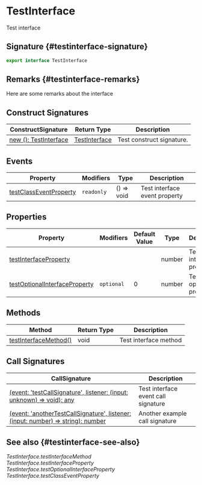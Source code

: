 # TestInterface

Test interface  

## Signature {#testinterface-signature}

```typescript
export interface TestInterface
```

## Remarks {#testinterface-remarks}

Here are some remarks about the interface  

## Construct Signatures


| ConstructSignature | Return Type | Description |
|  --- | --- | --- |
|  [new (): TestInterface](docs/simple-suite-test/testinterface-_new_-constructsignature) | [TestInterface](docs/simple-suite-test/testinterface-interface) | Test construct signature. |

## Events


| Property | Modifiers | Type | Description |
|  --- | --- | --- | --- |
|  [testClassEventProperty](docs/simple-suite-test/testinterface-testclasseventproperty-propertysignature) | <code>readonly</code> | () => void | Test interface event property |

## Properties


| Property | Modifiers | Default Value | Type | Description |
|  --- | --- | --- | --- | --- |
|  [testInterfaceProperty](docs/simple-suite-test/testinterface-testinterfaceproperty-propertysignature) |  |  | number | Test interface property |
|  [testOptionalInterfaceProperty](docs/simple-suite-test/testinterface-testoptionalinterfaceproperty-propertysignature) | <code>optional</code> | 0 | number | Test optional property |

## Methods


| Method | Return Type | Description |
|  --- | --- | --- |
|  [testInterfaceMethod()](docs/simple-suite-test/testinterface-testinterfacemethod-methodsignature) | void | Test interface method |

## Call Signatures


| CallSignature | Description |
|  --- | --- |
|  [(event: 'testCallSignature', listener: (input: unknown) =&gt; void): any](docs/simple-suite-test/testinterface-_call_-callsignature) | Test interface event call signature |
|  [(event: 'anotherTestCallSignature', listener: (input: number) =&gt; string): number](docs/simple-suite-test/testinterface-_call__1-callsignature) | Another example call signature |

## See also {#testinterface-see-also}

<i>TestInterface.testInterfaceMethod</i>  
<i>TestInterface.testInterfaceProperty</i>  
<i>TestInterface.testOptionalInterfaceProperty</i>  
<i>TestInterface.testClassEventProperty</i>  

